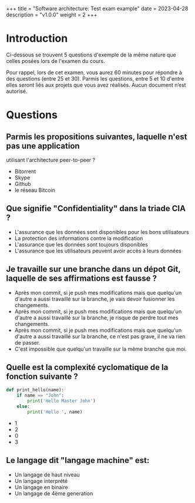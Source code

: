 +++
title = "Software architecture: Test exam example"
date = 2023-04-28
description = "v1.0.0"
weight = 2
+++

# Introduction

Ci-dessous se trouvent 5 questions d'exemple de la même nature que celles
posées lors de l'examen du cours.

Pour rappel, lors de cet examen, vous aurez 60 minutes pour répondre à 
des questions (entre 25 et 30). 
Parmis les questions, entre 5 et 10
d'entre elles seront liés aux projets que vous avez réalisés.
Aucun document n’est autorisé.

# Questions

## Parmis les propositions suivantes, laquelle n'est pas une application
utilisant l'architecture peer-to-peer ?
- Bitorrent
- Skype
- Github
- le réseau Bitcoin

## Que signifie "Confidentiality" dans la triade CIA ?
- L'assurance que les données sont disponibles pour les bons utilisateurs
- La protection des informations contre la modification
- L'assurance que les données sont toujours disponibles
- L'assurance que les utilisateurs peuvent avoir accès à leurs données

## Je travaille sur une branche dans un dépot Git, laquelle de ses affirmations est fausse ?
- Après mon commit, si je push mes modifications mais que quelqu'un d'autre a aussi travaillé sur
  la branche, je vais devoir fusionner les changements.
- Après mon commit, si je push mes modifications mais que quelqu'un d'autre a aussi travaillé sur
  la branche, je risque de perdre tout mes changements.
- Après mon commit, si je push mes modifications mais que quelqu'un d'autre a aussi travaillé sur
  la branche, ce n'est pas grave, il ne va rien de passer.
- C'est impossible que quelqu'un travaille sur la même branche que moi.

## Quelle est la complexité cyclomatique de la fonction suivante ?
```python
def print_hello(name):
    if name == "John":
        print('Hello Master John')
    else:
        print('Hello ', name)
```

- 1
- 2
- 0
- 3 

## Le langage dit "langage machine" est:
- Un langage de haut niveau
- Un langage interprété
- Un langage en binaire
- Un langage de 4ème generation
